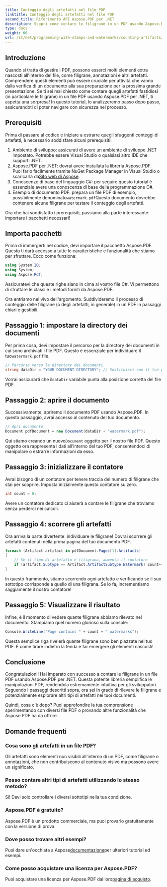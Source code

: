 ```yaml
---
title: Conteggio degli artefatti nel file PDF
linktitle: Conteggio degli artefatti nel file PDF
second_title: Riferimento API Aspose.PDF per .NET
description: Scopri come contare le filigrane in un PDF usando Aspose.PDF per .NET. Guida passo passo per principianti senza esperienza pregressa richiesta.
type: docs
weight: 60
url: /it/net/programming-with-stamps-and-watermarks/counting-artifacts/
---
```

## Introduzione

Quando si tratta di gestire i PDF, possono esserci molti elementi extra nascosti all'interno del file, come filigrane, annotazioni e altri artefatti. Comprendere questi elementi può essere cruciale per attività che vanno dalla verifica di un documento alla sua preparazione per la prossima grande presentazione. Se ti sei mai chiesto come contare quegli artefatti fastidiosi (in particolare le filigrane) in un file PDF usando Aspose.PDF per .NET, ti aspetta una sorpresa! In questo tutorial, lo analizzeremo passo dopo passo, assicurandoti di poter navigare con sicurezza nel processo. 

## Prerequisiti

Prima di passare al codice e iniziare a estrarre quegli sfuggenti conteggi di artefatti, è necessario soddisfare alcuni prerequisiti:

1. Ambiente di sviluppo: assicurati di avere un ambiente di sviluppo .NET impostato. Potrebbe essere Visual Studio o qualsiasi altro IDE che supporti .NET.
2. Aspose.PDF per .NET: dovrai avere installata la libreria Aspose.PDF. Puoi farlo facilmente tramite NuGet Package Manager in Visual Studio o scaricarla da[Sito web di Aspose](https://releases.aspose.com/pdf/net/).
3. Conoscenze di base del linguaggio C#: per seguire questo tutorial è essenziale avere una conoscenza di base della programmazione C#.
4.  Esempio di documento PDF: prepara un file PDF di esempio, possibilmente denominato`watermark.pdf`Questo documento dovrebbe contenere alcune filigrane per testare il conteggio degli artefatti.

Ora che hai soddisfatto i prerequisiti, passiamo alla parte interessante: importare i pacchetti necessari!

## Importa pacchetti

Prima di immergerti nel codice, devi importare il pacchetto Aspose.PDF. Questo ti darà accesso a tutte le caratteristiche e funzionalità che stiamo per sfruttare. Ecco come funziona:

```csharp
using System.IO;
using System;
using Aspose.Pdf;
```

Assicuratevi che queste righe siano in cima al vostro file C#. Vi permettono di sfruttare le classi e i metodi forniti da Aspose.PDF. 

Ora entriamo nel vivo dell'argomento. Suddivideremo il processo di conteggio delle filigrane (o degli artefatti, in generale) in un PDF in passaggi chiari e gestibili.

## Passaggio 1: impostare la directory dei documenti

 Per prima cosa, devi impostare il percorso per la directory dei documenti in cui sono archiviati i file PDF. Questo è essenziale per individuare il tuo`watermark.pdf` file.

```csharp
// Percorso verso la directory dei documenti.
string dataDir = "YOUR DOCUMENT DIRECTORY"; // Sostituisci con il tuo percorso effettivo
```

 Vorrai assicurarti che il`dataDir` variabile punta alla posizione corretta del file PDF. 

## Passaggio 2: aprire il documento

Successivamente, apriremo il documento PDF usando Aspose.PDF. In questo passaggio, avrai accesso al contenuto del tuo documento.

```csharp
// Apri documento
Document pdfDocument = new Document(dataDir + "watermark.pdf");
```

 Qui stiamo creando un nuovo`Document` oggetto per il nostro file PDF. Questo oggetto ora rappresenta i dati all'interno del tuo PDF, consentendoci di manipolare o estrarre informazioni da esso.

## Passaggio 3: inizializzare il contatore

Avrai bisogno di un contatore per tenere traccia del numero di filigrane che stai per scoprire. Imposta inizialmente questo contatore su zero.

```csharp
int count = 0;
```

Avere un contatore dedicato ci aiuterà a contare le filigrane che troviamo senza perderci nei calcoli.

## Passaggio 4: scorrere gli artefatti

Ora arriva la parte divertente: individuare le filigrane! Dovrai scorrere gli artefatti contenuti nella prima pagina del tuo documento PDF.

```csharp
foreach (Artifact artifact in pdfDocument.Pages[1].Artifacts)
{
    // Se il tipo di artefatto è filigrana, aumenta il contatore
    if (artifact.Subtype == Artifact.ArtifactSubtype.Watermark) count++;
}
```

In questo frammento, stiamo scorrendo ogni artefatto e verificando se il suo sottotipo corrisponde a quello di una filigrana. Se lo fa, incrementiamo saggiamente il nostro contatore!

## Passaggio 5: Visualizzare il risultato

Infine, è il momento di vedere quante filigrane abbiamo rilevato nel documento. Stampiamo quel numero glorioso sulla console:

```csharp
Console.WriteLine("Page contains " + count + " watermarks");
```

Questa semplice riga rivelerà quante filigrane sono ben piazzate nel tuo PDF. È come tirare indietro la tenda e far emergere gli elementi nascosti!

## Conclusione 

Congratulazioni! Hai imparato con successo a contare le filigrane in un file PDF usando Aspose.PDF per .NET. Questa potente libreria semplifica le manipolazioni PDF, rendendola estremamente intuitiva per gli sviluppatori. Seguendo i passaggi descritti sopra, ora sei in grado di rilevare le filigrane e potenzialmente esplorare altri tipi di artefatti nei tuoi documenti.

Quindi, cosa c'è dopo? Puoi approfondire la tua comprensione sperimentando con diversi file PDF o provando altre funzionalità che Aspose.PDF ha da offrire. 

## Domande frequenti

### Cosa sono gli artefatti in un file PDF?  
Gli artefatti sono elementi non visibili all'interno di un PDF, come filigrane o annotazioni, che non contribuiscono al contenuto visivo ma possono avere un significato.

### Posso contare altri tipi di artefatti utilizzando lo stesso metodo?  
Sì! Devi solo controllare i diversi sottotipi nella tua condizione.

### Aspose.PDF è gratuito?  
Aspose.PDF è un prodotto commerciale, ma puoi provarlo gratuitamente con la versione di prova. 

### Dove posso trovare altri esempi?  
 Puoi dare un'occhiata a Aspose[documentazione](https://reference.aspose.com/pdf/net/)per ulteriori tutorial ed esempi.

### Come posso acquistare una licenza per Aspose.PDF?  
 Puoi acquistare una licenza per Aspose.PDF dal loro[pagina di acquisto](https://purchase.aspose.com/buy).
